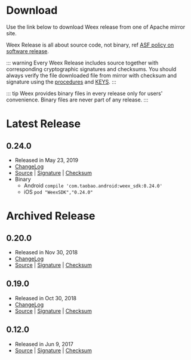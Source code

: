# Download
Use the link below to download Weex release from one of Apache mirror site.

Weex Release is all about source code, not binary, ref [ASF policy on software release](http://www.apache.org/legal/release-policy.html#compiled-packages).

::: warning
Every Weex Release includes source together with corresponding cryptographic signatures and checksums. You should always verify the file downloaded file from mirror with checksum and signature using the [procedures](https://www.apache.org/dyn/closer.cgi#verify) and [KEYS](https://dist.apache.org/repos/dist/dev/incubator/weex/KEYS).
:::

::: tip
Weex provides binary files in every release only for users' convenience. Binary files are never part of any release.
:::

# Latest Release
## 0.24.0
* Released in May 23, 2019
* [ChangeLog](https://github.com/apache/incubator-weex/releases/tag/0.24.0)
* [Source](https://www.apache.org/dyn/closer.cgi?filename=incubator/weex/0.24.0/apache-weex-incubating-0.24.0-src.tar.gz&action=download) | [Signature](https://www.apache.org/dist/incubator/weex/0.24.0/apache-weex-incubating-0.24.0-src.tar.gz.asc) | [Checksum](https://dist.apache.org/repos/dist/release/incubator/weex/0.24.0/apache-weex-incubating-0.24.0-src.tar.gz.sha512)
* Binary
    * Android 
        `compile 'com.taobao.android:weex_sdk:0.24.0'`
    * iOS 
        `pod "WeexSDK","0.24.0"`

# Archived Release
## 0.20.0 
* Released in Nov 30, 2018
* [ChangeLog](https://github.com/apache/incubator-weex/releases/tag/0.20.0)
* [Source](https://archive.apache.org/dist/incubator/weex/0.20.0/apache-weex-incubating-0.20.0-src.tar.gz) | [Signature](https://archive.apache.org/dist/incubator/weex/0.20.0/apache-weex-incubating-0.20.0-src.tar.gz.asc) | [Checksum](https://archive.apache.org/dist/incubator/weex/0.20.0/apache-weex-incubating-0.20.0-src.tar.gz.sha512)

## 0.19.0
* Released in Oct 30, 2018
* [ChangeLog](https://github.com/apache/incubator-weex/releases/tag/0.19.0)
* [Source](https://archive.apache.org/dist/incubator/weex/0.19.0/apache-weex-incubating-0.19.0-src.tar.gz) | [Signature](https://archive.apache.org/dist/incubator/weex/0.19.0/apache-weex-incubating-0.19.0-src.tar.gz.asc) | [Checksum](https://archive.apache.org/dist/incubator/weex/0.19.0/apache-weex-incubating-0.19.0-src.tar.gz.sha512)

## 0.12.0
* Released in Jun 9, 2017
* [Source](https://archive.apache.org/dist/incubator/weex/0.12.0-incubating/apache-weex-incubating-0.12.0-src.tar.gz) | [Signature](https://archive.apache.org/dist/incubator/weex/0.12.0-incubating/apache-weex-incubating-0.12.0-src.tar.gz.asc) | [Checksum](https://archive.apache.org/dist/incubator/weex/0.12.0-incubating/apache-weex-incubating-0.12.0-src.tar.gz.sha)
